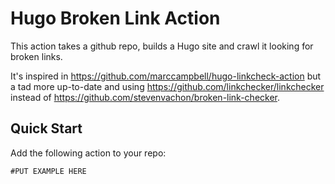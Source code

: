 # Hugo Broken Link Action

This action takes a github repo, builds a Hugo site and crawl it looking for broken links.

It's inspired in https://github.com/marccampbell/hugo-linkcheck-action but a tad more up-to-date and using https://github.com/linkchecker/linkchecker instead of https://github.com/stevenvachon/broken-link-checker.

## Quick Start

Add the following action to your repo:

```
#PUT EXAMPLE HERE
```
